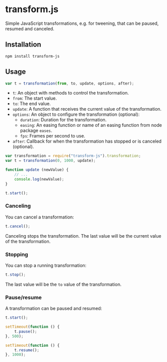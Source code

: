 # transform.js

Simple JavaScript transformations, e.g. for tweening, that can be paused, resumed and canceled.

## Installation

    npm install transform-js

## Usage

```javascript
var t = transformation(from, to, update, options, after);
```

* `t`: An object with methods to control the transformation.
* `from`: The start value.
* `to`: The end value.
* `update`: A function that receives the current value of the transformation.
* `options`: An object to configure the transformation (optional):
  * `duration`: Duration for the transformation.
  * `easing`: An easing function or name of an easing function from node package `eases`.
  * `fps`: Frames per second to use.
* `after`: Callback for when the transformation has stopped or is canceled (optional).

```javascript
var transformation = require("transform-js").transformation;
var t = transformation(0, 1000, update);

function update (newValue) {
    // ...
    console.log(newValue);
}

t.start();
```

### Canceling

You can cancel a transformation:

```javascript
t.cancel();
```

Canceling stops the transformation. The last value will be the current value of the transformation.

### Stopping

You can stop a running transformation:

```javascript
t.stop();
```

The last value will be the `to` value of the transformation.

### Pause/resume

A transformation can be paused and resumed:

```javascript
t.start();

setTimeout(function () {
    t.pause();
}, 500);

setTimeout(function () {
    t.resume();
}, 1000);
```

